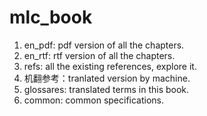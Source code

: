# mlc_book

1. en_pdf: pdf version of all the chapters.
2. en_rtf: rtf version of all the chapters.
3. refs: all the existing references, explore it.
4. 机翻参考：tranlated version by machine.
5. glossares: translated terms in this book.
6. common: common specifications.
